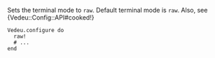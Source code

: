 Sets the terminal mode to `raw`. Default terminal mode is `raw`. Also,
see {Vedeu::Config::API#cooked!}

    Vedeu.configure do
      raw!
      # ...
    end
